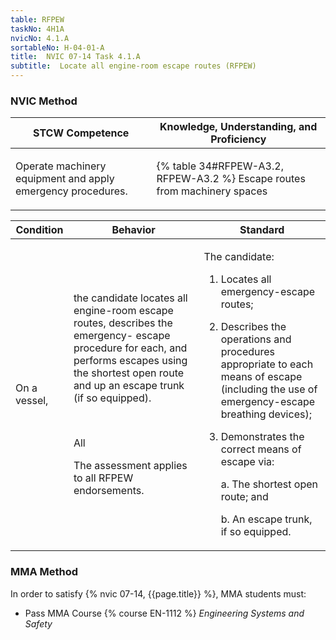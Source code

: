 ```yaml
---
table: RFPEW
taskNo: 4H1A
nvicNo: 4.1.A 
sortableNo: H-04-01-A
title:  NVIC 07-14 Task 4.1.A 
subtitle:  Locate all engine-room escape routes (RFPEW)
---
```






### NVIC Method

<a style="display:none;" onclick="togglevisibility('nvic_methods')" >Show NVIC method.</a>

<div id='nvic_methods' class='show'>

<table>
<thead>
<tr>
<th class='forty'> STCW Competence </th>
<th class='sixty'> Knowledge, Understanding, and Proficiency </th>
</tr>
</thead>

<tbody>
<tr><td markdown='1'>

Operate machinery equipment and apply emergency procedures.

</td><td markdown='1'>

{% table 34#RFPEW-A3.2, RFPEW-A3.2 %} Escape routes from machinery spaces

</td></tr>


</tbody>
</table>


<table>
<thead>
<tr><th class='twenty'>  Condition </th><th class='twenty'> Behavior </th><th  class='sixty'>Standard </th></tr>
</thead>
<tbody >



<tr><td markdown='1'>

On a vessel,

</td><td markdown='1'>

the candidate locates all engine-room escape routes, describes the emergency- escape procedure for each, and performs escapes using the shortest open route and up an escape trunk (if so equipped).

<br>

<div class="tooltip" markdown='1'>

All

The assessment applies to all RFPEW endorsements.

</div>


</td><td markdown='1'>

The candidate:

1. Locates all emergency-escape routes;
2. Describes the operations and procedures appropriate to each means of escape (including the use of emergency-escape breathing devices);
3. Demonstrates the correct means of escape via: 

	a. The shortest open route; and 

	b. An escape trunk, if so equipped.

</td></tr>
</tbody>
</table>
</div>


### MMA Method

In order to satisfy  {% nvic 07-14, {{page.title}}  %}, MMA students must:

* Pass MMA Course {% course EN-1112 %}  *Engineering Systems and Safety*